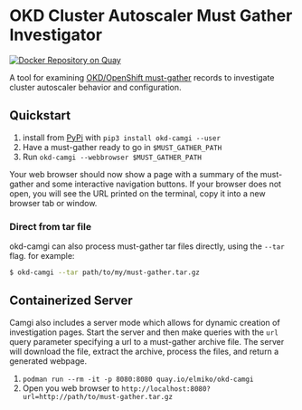 # OKD Cluster Autoscaler Must Gather Investigator

[![Docker Repository on Quay](https://quay.io/repository/elmiko/okd-camgi/status "Docker Repository on Quay")](https://quay.io/repository/elmiko/okd-camgi)

A tool for examining [OKD/OpenShift must-gather](https://github.com/openshift/must-gather) records
to investigate cluster autoscaler behavior and configuration.

## Quickstart

1. install from [PyPi](https://pypi.org/project/okd-camgi) with `pip3 install okd-camgi --user`
1. Have a must-gather ready to go in `$MUST_GATHER_PATH`
1. Run `okd-camgi --webbrowser $MUST_GATHER_PATH`

Your web browser should now show a page with a summary of the must-gather and some interactive navigation
buttons. If your browser does not open, you will see the URL printed on the terminal, copy it into a new
browser tab or window.

### Direct from tar file

okd-camgi can also process must-gather tar files directly, using the `--tar` flag. for example:
```bash
$ okd-camgi --tar path/to/my/must-gather.tar.gz
```

## Containerized Server

Camgi also includes a server mode which allows for dynamic creation of investigation
pages. Start the server and then make queries with the `url` query parameter
specifying a url to a must-gather archive file. The server will download the file,
extract the archive, process the files, and return a generated webpage.

1. `podman run --rm -it -p 8080:8080 quay.io/elmiko/okd-camgi`
1. Open you web browser to `http://localhost:8080?url=http://path/to/must-gather.tar.gz`

